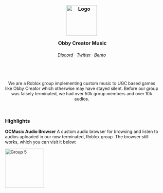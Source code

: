 <div align="center">
    <h3>
    <img src="https://github.com/OCMusic/.github/assets/107028394/a3e288f3-97f5-4986-9082-7fedc21cd938" width="100px" alt="Logo"/><br/>
    <img src="https://github.com/OCMusic/.github/assets/107028394/a3e288f3-97f5-4986-9082-7fedc21cd938" width="0px" height="30px"/>
    Obby Creator Music
    <h6 align="center">
      <a href="https://discord.gg/K4gFUPTA7B">Discord</a>
      ·
      <a href="https://twitter.com/ocmusic_real">Twitter</a>
      ·
      <a href="https://bento.me/ocm">Bento</a>
    </h6>
    <img src="https://github.com/OCMusic/.github/assets/107028394/a3e288f3-97f5-4986-9082-7fedc21cd938" width="0px" height="30px"/>
    </h3>
    <p>We are a Roblox group implementing custom music to UGC based games like Obby Creator which otherwise may have stayed silent. Before our group was falsely terminated, we had over 50k group members and over 10k audios. </p>
</div>

&nbsp;

### Highlights
**OCMusic Audio Browser**
A custom audio browser for browsing and listen to audios uploaded in our now terminated, Roblox group. The browser still works, which you can visit it below:

 <a href="https://www.roblox.com/games/9937132110/OCM-Song-Browser">
    <img alt="Group 5" src="https://github.com/OCMusic/.github/assets/107028394/29590cab-fe83-4968-bf09-de5f85544ed2" width="128px" alt="Visit Now (Browser)"/> <a/>

&nbsp;
